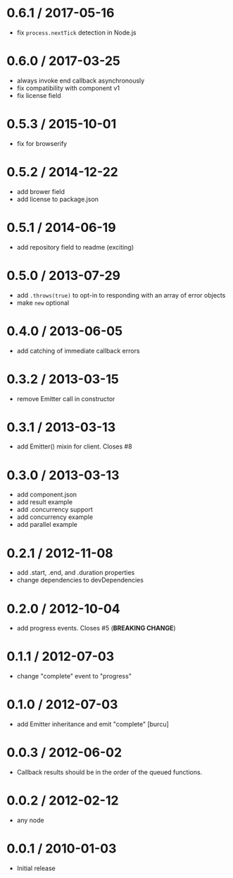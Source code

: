 0.6.1 / 2017-05-16==================  * fix `process.nextTick` detection in Node.js0.6.0 / 2017-03-25==================  * always invoke end callback asynchronously  * fix compatibility with component v1  * fix license field0.5.3 / 2015-10-01==================  * fix for browserify0.5.2 / 2014-12-22==================  * add brower field  * add license to package.json0.5.1 / 2014-06-19================== * add repository field to readme (exciting)0.5.0 / 2013-07-29================== * add `.throws(true)` to opt-in to responding with an array of error objects * make `new` optional0.4.0 / 2013-06-05================== * add catching of immediate callback errors0.3.2 / 2013-03-15==================  * remove Emitter call in constructor0.3.1 / 2013-03-13==================  * add Emitter() mixin for client. Closes #80.3.0 / 2013-03-13==================  * add component.json  * add result example  * add .concurrency support  * add concurrency example  * add parallel example0.2.1 / 2012-11-08==================  * add .start, .end, and .duration properties  * change dependencies to devDependencies0.2.0 / 2012-10-04==================  * add progress events. Closes #5 (__BREAKING CHANGE__)0.1.1 / 2012-07-03==================  * change "complete" event to "progress"0.1.0 / 2012-07-03==================  * add Emitter inheritance and emit "complete" [burcu]0.0.3 / 2012-06-02==================  * Callback results should be in the order of the queued functions.0.0.2 / 2012-02-12==================  * any node0.0.1 / 2010-01-03==================  * Initial release